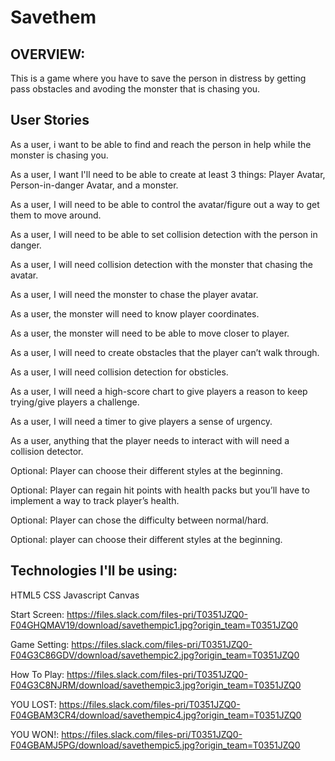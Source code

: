 # Savethem

## OVERVIEW: 
This is a game where you have to save the person in distress by getting pass obstacles and avoding the monster that is chasing you.

## User Stories
As a user, i want to be able to find and reach the person in help while the monster is chasing you.

As a user, I want I'll need to be able to create at least 3 things: Player Avatar, Person-in-danger Avatar, and a monster. 

As a user, I will need to be able to control the avatar/figure out a way to get them to move around.

As a user, I will need to be able to set collision detection with the person in danger.

As a user, I will need collision detection with the monster that chasing the avatar.

As a user, I will need the monster to chase the player avatar.

As a user, the monster will need to know player coordinates.

As a user, the monster will need to be able to move closer to player.

As a user, I will need to create obstacles that the player can’t walk through.

As a user, I will need collision detection for obsticles.

As a user, I will need a high-score chart to give players a reason to keep trying/give players a challenge.

As a user, I will need a timer to give players a sense of urgency.

As a user, anything that the player needs to interact with will need a collision detector. 

Optional: Player can choose their different styles at the beginning.

Optional: Player can regain hit points with health packs but you’ll have to implement a way to track player’s health.

Optional: Player can chose the difficulty between normal/hard.

Optional: player can choose their different styles at the beginning.

## Technologies I'll be using:
HTML5
CSS
Javascript
Canvas

Start Screen: https://files.slack.com/files-pri/T0351JZQ0-F04GHQMAV19/download/savethempic1.jpg?origin_team=T0351JZQ0

Game Setting: https://files.slack.com/files-pri/T0351JZQ0-F04G3C86GDV/download/savethempic2.jpg?origin_team=T0351JZQ0

How To Play: https://files.slack.com/files-pri/T0351JZQ0-F04G3C8NJRM/download/savethempic3.jpg?origin_team=T0351JZQ0

YOU LOST: https://files.slack.com/files-pri/T0351JZQ0-F04GBAM3CR4/download/savethempic4.jpg?origin_team=T0351JZQ0

YOU WON!: https://files.slack.com/files-pri/T0351JZQ0-F04GBAMJ5PG/download/savethempic5.jpg?origin_team=T0351JZQ0
